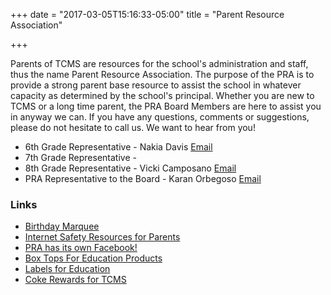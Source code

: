 +++
date = "2017-03-05T15:16:33-05:00"
title = "Parent Resource Association"

+++

Parents of TCMS are resources for the school's administration and staff, thus the name Parent
Resource Association. The purpose of the PRA is to provide a strong parent base resource to
assist the school in whatever capacity as determined by the school's principal.
Whether you are new to TCMS or a long time parent, the PRA Board Members are here to
assist you in anyway we can.  If you have any questions, comments or suggestions, please do
not hesitate to call us. We want to hear from you! 

* 6th Grade Representative - Nakia Davis <a href="mailto:kiawedding@yahoo.com">Email</a>
* 7th Grade Representative - 
* 8th Grade Representative - Vicki Camposano <a href="mailto:vlc5@verizon.net">Email</a>
* PRA Representative to the Board - Karan Orbegoso <a href="mailto:aoke@tampabay.rr.com">Email</a>

### Links

* [Birthday Marquee](https://www.edline.net/files/_TZA7F_/22664084695ef2a53745a49013852ec4/Birthday_Marquee_Form_hard_copy_PDF.pdf)
* [Internet Safety Resources for Parents](http://www.tcmstornadoes.com/PRA/internetsafety.htm)
* [PRA has its own Facebook!](http://www.facebook.com/pages/Thonotosassa-FL/Parent-Resource-Association-PRA-of-TCMS/196257390412526)
* [Box Tops For Education Products](http://www.boxtops4education.com/earn/clip/Brands.aspx?WT.ac=UHP_PartProducts)
* [Labels for Education](http://www.labelsforeducation.com/Earn-Points/Participating-Products)
* [Coke Rewards for TCMS](http://www.mycokerewards.com/schoolDetails.do?id=1056733270&x=59&y=15)

